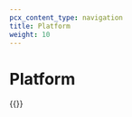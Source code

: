 ```yaml
---
pcx_content_type: navigation
title: Platform
weight: 10
---
```


# Platform

{{<directory-listing>}}